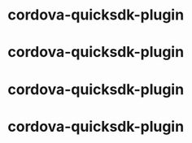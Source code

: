 # cordova-quicksdk-plugin
# cordova-quicksdk-plugin
# cordova-quicksdk-plugin
# cordova-quicksdk-plugin
